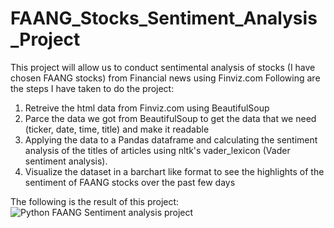 # FAANG_Stocks_Sentiment_Analysis_Project
This project will allow us to conduct sentimental analysis of stocks (I have chosen FAANG stocks) from Financial news using Finviz.com
Following are the steps I have taken to do the project:
1. Retreive the html data from Finviz.com using BeautifulSoup
2. Parce the data we got from BeautifulSoup to get the data that we need (ticker, date, time, title) and make it readable
3. Applying the data to a Pandas dataframe and calculating the sentiment analysis of the titles of articles using nltk's vader_lexicon (Vader sentiment analysis).
4. Visualize the dataset in a barchart like format to see the highlights of the sentiment of FAANG stocks over the past few days

The following is the result of this project:
![Python FAANG Sentiment analysis project](https://user-images.githubusercontent.com/56721456/112744434-02a66080-8fdb-11eb-83b3-3a72c3070e26.png)
